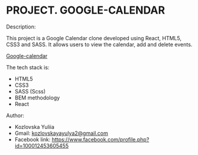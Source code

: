 # PROJECT. GOOGLE-CALENDAR

Description:

This project is a Google Calendar clone developed using React, HTML5, CSS3 and SASS. It allows users to view the calendar, add and delete events.

[Google-calendar](https://phenomenal-sunflower-b58729.netlify.app/)

The tech stack is:

- HTML5
- CSS3
- SASS (Scss)
- BEM methodology
- React

Author:

- Kozlovska Yuliia
- Gmail: kozlovskayayulya2@gmail.com
- Facebook link: https://www.facebook.com/profile.php?id=100012453605455
